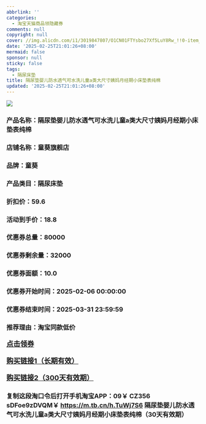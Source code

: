 ```yaml
---
abbrlink: ''
categories:
  - 淘宝天猫商品领隐藏券
comments: null
copyright: null
cover: //img.alicdn.com/i1/3019847807/O1CN01FTYsbo27Xf5LuY8Rw_!!0-item_pic.jpg
date: '2025-02-25T21:01:26+08:00'
mermaid: false
sponsor: null
sticky: false
tags:
  - 隔尿床垫
title: 隔尿垫婴儿防水透气可水洗儿童a类大尺寸姨妈月经期小床垫表纯棉
updated: '2025-02-25T21:01:26+08:00'
--- 
```


![](//img.alicdn.com/i1/3019847807/O1CN01FTYsbo27Xf5LuY8Rw_!!0-item_pic.jpg)

### 产品名称：隔尿垫婴儿防水透气可水洗儿童a类大尺寸姨妈月经期小床垫表纯棉
### 店铺名称：童葵旗舰店
### 品牌：童葵
### 产品类目：隔尿床垫
### 折扣价：59.6
### 活动到手价：18.8
### 优惠券总量：80000
### 优惠券剩余量：32000
### 优惠券面额：10.0
### 优惠券开始时间：2025-02-06 00:00:00	
### 优惠券结束时间：2025-03-31 23:59:59	
### 推荐理由：淘宝同款低价

<p style="font-size: 18px; font-weight: bold;">
  <a href="https://uland.taobao.com/coupon/edetail?e=9ReiW3jmD3ulhHvvyUNXZfh8CuWt5YH5OVuOuRD5gLJMmdsrkidbOWBzzpT26idJ3gT6YHKMKLyEsNQvu4JYgFQX9M0g8P8MViYHntTN7wwCe7Rwjbbvndr6zzX8lKNmRSHvQe2jOLZcolcVQaoc4%2BISkR762R5UxKOFJbJqPxPQEUCpE4O7XStV7PRNT9kbvz5fCcayK8fj0im42KbNnf2gi3XCtu93ds3dkU78dxzyDDsLJHwHX1JucH6dNVqY5nwMTMh13cEOmEQhaNEIHZFYAfbNrKZ%2FoAvqjB1PZmKsnYti5V19fcHUw3GH5SZ%2BZQUWDPdEFUc%3D&traceId=0b515d4517407227641888116d126c&union_lens=lensId%3AOPT%401740722767%400bbb024c_0d85_1954b2987a1_3c20%4001%40eyJmbG9vcklkIjo3MzM1NH0ie" target="_blank">点击领券</a>
</p>
<p style="font-size: 18px; font-weight: bold;">
  <a href="https://s.click.taobao.com/t?e=m%3D2%26s%3DpUheWXwuOL1w4vFB6t2Z2ueEDrYVVa64K7Vc7tFgwiHjf2vlNIV67uW8xal2bDKcwSB8%2FImevID3ID%2FV1RqsF4wnCJeELi4I%2FIEn%2BS1IjHAB0ghlTd7WlZVm%2FOAUUFw71qrpxiwMoCNxc1AtbZGVS2siqWs%2Fy7PPDZfJtCkRrkALZMqoQW%2BfuKGzo1lVxIioxsYUa8AYZl9FEtHgn3zKUbO%2Fw4he9qMluCLe5ACVdJHFpSi0OB8OOoERsheZo9ChjCYtYGASbzRUrFwjXfRKMUi461htOBTrgfC8OEbURJm%2BsfC%2BB%2B2XLcYMXU3NNCg%2F" target="_blank">购买链接1（长期有效）</a>
</p>
<p style="font-size: 18px; font-weight: bold;">
  <a href="https://s.click.taobao.com/WxVYVNs" target="_blank">购买链接2（300天有效期）</a>
</p>

### 复制这段淘口令后打开手机淘宝APP：09￥ CZ356 sDFoe9zDVQM￥ https://m.tb.cn/h.TuWj7S6  隔尿垫婴儿防水透气可水洗儿童a类大尺寸姨妈月经期小床垫表纯棉（30天有效期）
